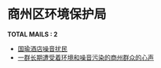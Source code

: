 # 商州区环境保护局
__TOTAL MAILS : 2__
- [国瑜酒店噪音扰民](../../categories/mails/4970.md)
- [一群长期遭受着环境和噪音污染的商州群众的心声](../../categories/mails/3212.md)